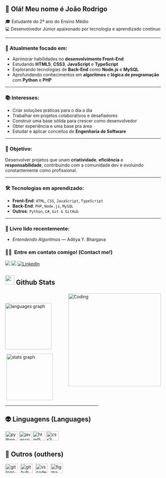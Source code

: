 ## 👋 Olá! Meu nome é João Rodrigo

🎓 Estudante do 2º ano do Ensino Médio  
💻 Desenvolvedor Júnior apaixonado por tecnologia e aprendizado contínuo  

---

### 🚀 Atualmente focado em:
- Aprimorar habilidades no **desenvolvimento Front-End**
- Estudando **HTML5**, **CSS3**, **JavaScript** e **TypeScript**
- Explorando tecnologias de **Back-End** como **Node.js** e **MySQL**
- Aprofundando conhecimentos em **algoritmos** e **lógica de programação** com **Python** e **PHP**

---

### 📚 Interesses:
- Criar soluções práticas para o dia a dia  
- Trabalhar em projetos colaborativos e desafiadores  
- Construir uma base sólida para crescer como desenvolvedor
- Obter experiência e uma base pra área 
- Estudar e aplicar conceitos de **Engenharia de Software**

---

### 🎯 Objetivo:
Desenvolver projetos que unam **criatividade**, **eficiência** e **responsabilidade**, contribuindo com a comunidade dev e evoluindo constantemente como profissional.

---

### 🛠️ Tecnologias em aprendizado:
- **Front-End**: `HTML`, `CSS`, `JavaScript`, `TypeScript`
- **Back-End**: `PHP`, `Node.js`, `MySQL`
- **Outros**: `Python`, `C#`, `Git & GitHub`

---

### 📕 Livro lido recentemente:
- *Entendendo Algoritmos* — Aditya Y. Bhargava


### 🤝🏻 &nbsp;Entre em contato comigo! (Contact me!)
<a href="https://instagram.com/_joaoroodrigo"><img src="https://img.shields.io/badge/__joaoroodrigo-E4405F?style=flat&logo=Instagram&logoColor=white"/></a>
<a href="mailto:joaofreire2408@gmail.com"><img src="https://img.shields.io/badge/-joaofreire2408@gmail.com-D14836?style=flat&logo=Gmail&logoColor=white"/></a>
<a href="https://www.linkedin.com/in/jo%C3%A3o-rodrigo-ferreira-freire-a6b23b319/"><img src="https://img.shields.io/badge/linkedin-%230A66C2.svg?style=plastic&logo=linkedin&logoColor=white" alt="LinkedIn"/></a>


## <picture> <img src = "https://github.com/7oSkaaa/7oSkaaa/blob/main/Images/Statistics.gif?raw=true" width = 30px>  </picture> Github Stats


<!--- stats & Trophy (start) -->

<p align="left">
  <!--- stats (start) -->
<h3></h3>
<img align="right" alt="Coding" width="300" src="https://cdn.dribbble.com/users/1277312/screenshots/14733298/media/39b1045e593737587dd60e42c8422d1f.gif" >
<br>


<p><img src="https://github-readme-stats.vercel.app/api/top-langs?username=JoaoBruto&locale=en&hide_title=false&layout=compact&card_width=320&langs_count=5&theme=dark&hide_border=false" height="150" alt="languages graph"  /></p>


<p>&nbsp;<img src="https://github-readme-stats.vercel.app/api?username=JoaoBruto&hide_title=false&hide_rank=false&show_icons=true&include_all_commits=true&count_private=true&disable_animations=false&theme=dark&locale=en&hide_border=false" height="150" alt="stats graph"  /></p>






<hr width="60%" >
  

  
## 👽 Linguagens (Languages)
<img src="https://cdn.jsdelivr.net/gh/devicons/devicon/icons/python/python-original.svg" height="30" width="40" alt="python logo"  /><img width="1" />
<img src="https://cdn.jsdelivr.net/gh/devicons/devicon/icons/javascript/javascript-original.svg" height="30"  width="40" alt="javascript logo"  />
<img src="https://cdn.jsdelivr.net/gh/devicons/devicon/icons/html5/html5-original.svg" height="30"  width="40" alt="html5 logo"  />
<img src="https://cdn.jsdelivr.net/gh/devicons/devicon/icons/css3/css3-original.svg" height="30"  width="40" alt="css3 logo"  />


## 🐛 Outros (outhers)
<div align="left">
  <img src="https://cdn.jsdelivr.net/gh/devicons/devicon/icons/git/git-original.svg" height="30"  width="40" alt="git logo"  />
  <img width="1" />
  <img src="https://cdn.jsdelivr.net/gh/devicons/devicon/icons/github/github-original.svg" height="30"  width="40" alt="github logo"  />
  <img width="1" />
  <img src="https://cdn.jsdelivr.net/gh/devicons/devicon/icons/vscode/vscode-original.svg" height="30"  width="40" alt="vscode logo"  />
  <img width="1" />
  <img src="https://cdn.jsdelivr.net/gh/devicons/devicon/icons/figma/figma-original.svg" height="30"  width="40" alt="figma logo"  />
  <img width="1" />






<td width="50%" align="center">


 

  </td>
</tr>
</table



<img align="right" alt="GIF" src="https://media.giphy.com/media/836HiJc7pgzy8iNXCn/giphy.gif" />






   



